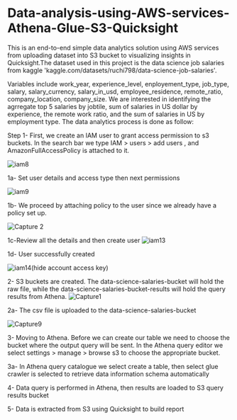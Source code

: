# Data-analysis-using-AWS-services-Athena-Glue-S3-Quicksight

This is an end-to-end simple data analytics solution using AWS services from uploading dataset into S3 bucket to visualizing insights in Quicksight.The dataset used in this project is the data science job salaries from kaggle 'kaggle.com/datasets/ruchi798/data-science-job-salaries'. 

Variables include work_year, experience_level, enployement_type, job_type, salary, salary_currency, salary_in_usd, employee_residence, remote_ratio, company_location, company_size. We are interested in identifying the agrregate top 5 salaries by jobtile, sum of salaries in US dollar by experience, the remote work ratio, and the sum of salaries in US by employment type. The data analytics process is done as follow:


Step 1- First, we create an IAM user to grant access permission to s3 buckets. In the search bar we type IAM > users > add users , and AmazonFullAccessPolicy is attached to it.

![iam8](https://user-images.githubusercontent.com/59377247/191630320-238eed91-49d7-4cde-b0f5-ff2f5fd9091f.jpg)



1a- Set user details and access type then next permissions

![iam9](https://user-images.githubusercontent.com/59377247/191634641-ddc941c8-6eb0-45fd-be2f-1c9206e3bbbd.jpg)



1b- We proceed by attaching policy to the user since we already have a policy set up.

![Capture 2](https://user-images.githubusercontent.com/59377247/191635668-9a6117cd-49be-4e58-8ca4-39f370f66c35.jpg)



1c-Review all the details and then create user
![iam13](https://user-images.githubusercontent.com/59377247/191636843-4e6acb89-6121-4456-81c8-ade5306d00d9.PNG)



1d- User successfully created

![iam14(hide account   access key)](https://user-images.githubusercontent.com/59377247/191638546-fe4a3be8-326d-4ecb-a641-bafc057f7172.jpg)




2- S3 buckets are created. The data-science-salaries-bucket will hold the raw file, while the data-science-salaries-bucket-results will hold the query results from  Athena.
![Capture1](https://user-images.githubusercontent.com/59377247/191639429-78f18f97-a733-4b52-9647-9c29309e62f4.PNG)



2a- The csv file is uploaded to the data-science-salaries-bucket

![Capture9](https://user-images.githubusercontent.com/59377247/191640923-c1b5901a-aee4-4ee2-9ab8-754beb51ef5b.PNG)




3- Moving to Athena. Before we can create our table we need to choose the bucket where the output query will be sent. In the Athena query editor we select settings > manage > browse s3 to choose the appropriate bucket.

3a- In Athena query catalogue we select create a table, then select glue crawler is selected to retrieve data information schema automatically



4- Data query is performed in Athena, then results are loaded to S3 query results bucket

5- Data is extracted from S3 using Quicksight to build report



